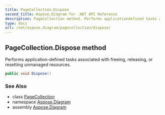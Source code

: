 ```yaml
---
title: PageCollection.Dispose
second_title: Aspose.Diagram for .NET API Reference
description: PageCollection method. Performs applicationdefined tasks associated with freeing releasing or resetting unmanaged resources
type: docs
url: /net/aspose.diagram/pagecollection/dispose/
---
```

## PageCollection.Dispose method

Performs application-defined tasks associated with freeing, releasing, or resetting unmanaged resources.

```csharp
public void Dispose()
```

### See Also

* class [PageCollection](../)
* namespace [Aspose.Diagram](../../pagecollection/)
* assembly [Aspose.Diagram](../../../)


